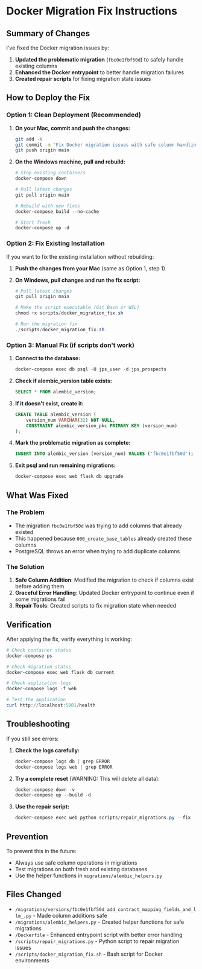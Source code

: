 # Docker Migration Fix Instructions

## Summary of Changes

I've fixed the Docker migration issues by:

1. **Updated the problematic migration** (`fbc0e1fbf50d`) to safely handle existing columns
2. **Enhanced the Docker entrypoint** to better handle migration failures
3. **Created repair scripts** for fixing migration state issues

## How to Deploy the Fix

### Option 1: Clean Deployment (Recommended)

1. **On your Mac, commit and push the changes:**
   ```bash
   git add -A
   git commit -m "Fix Docker migration issues with safe column handling"
   git push origin main
   ```

2. **On the Windows machine, pull and rebuild:**
   ```powershell
   # Stop existing containers
   docker-compose down
   
   # Pull latest changes
   git pull origin main
   
   # Rebuild with new fixes
   docker-compose build --no-cache
   
   # Start fresh
   docker-compose up -d
   ```

### Option 2: Fix Existing Installation

If you want to fix the existing installation without rebuilding:

1. **Push the changes from your Mac** (same as Option 1, step 1)

2. **On Windows, pull changes and run the fix script:**
   ```powershell
   # Pull latest changes
   git pull origin main
   
   # Make the script executable (Git Bash or WSL)
   chmod +x scripts/docker_migration_fix.sh
   
   # Run the migration fix
   ./scripts/docker_migration_fix.sh
   ```

### Option 3: Manual Fix (if scripts don't work)

1. **Connect to the database:**
   ```powershell
   docker-compose exec db psql -U jps_user -d jps_prospects
   ```

2. **Check if alembic_version table exists:**
   ```sql
   SELECT * FROM alembic_version;
   ```

3. **If it doesn't exist, create it:**
   ```sql
   CREATE TABLE alembic_version (
       version_num VARCHAR(32) NOT NULL,
       CONSTRAINT alembic_version_pkc PRIMARY KEY (version_num)
   );
   ```

4. **Mark the problematic migration as complete:**
   ```sql
   INSERT INTO alembic_version (version_num) VALUES ('fbc0e1fbf50d');
   ```

5. **Exit psql and run remaining migrations:**
   ```powershell
   docker-compose exec web flask db upgrade
   ```

## What Was Fixed

### The Problem
- The migration `fbc0e1fbf50d` was trying to add columns that already existed
- This happened because `000_create_base_tables` already created these columns
- PostgreSQL throws an error when trying to add duplicate columns

### The Solution
1. **Safe Column Addition**: Modified the migration to check if columns exist before adding them
2. **Graceful Error Handling**: Updated Docker entrypoint to continue even if some migrations fail
3. **Repair Tools**: Created scripts to fix migration state when needed

## Verification

After applying the fix, verify everything is working:

```powershell
# Check container status
docker-compose ps

# Check migration status
docker-compose exec web flask db current

# Check application logs
docker-compose logs -f web

# Test the application
curl http://localhost:5001/health
```

## Troubleshooting

If you still see errors:

1. **Check the logs carefully:**
   ```powershell
   docker-compose logs db | grep ERROR
   docker-compose logs web | grep ERROR
   ```

2. **Try a complete reset** (WARNING: This will delete all data):
   ```powershell
   docker-compose down -v
   docker-compose up --build -d
   ```

3. **Use the repair script:**
   ```powershell
   docker-compose exec web python scripts/repair_migrations.py --fix
   ```

## Prevention

To prevent this in the future:
- Always use safe column operations in migrations
- Test migrations on both fresh and existing databases
- Use the helper functions in `migrations/alembic_helpers.py`

## Files Changed

- `/migrations/versions/fbc0e1fbf50d_add_contract_mapping_fields_and_llm_.py` - Made column additions safe
- `/migrations/alembic_helpers.py` - Created helper functions for safe migrations
- `/Dockerfile` - Enhanced entrypoint script with better error handling
- `/scripts/repair_migrations.py` - Python script to repair migration issues
- `/scripts/docker_migration_fix.sh` - Bash script for Docker environments